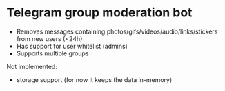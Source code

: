 # Telegram group moderation bot

- Removes messages containing photos/gifs/videos/audio/links/stickers from new users (<24h)
- Has support for user whitelist (admins)
- Supports multiple groups

Not implemented:
- storage support (for now it keeps the data in-memory)

